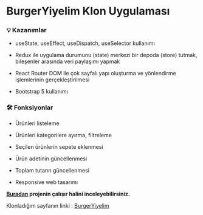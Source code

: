 # BurgerYiyelim Klon Uygulaması

### 💡 Kazanımlar

- useState, useEffect, useDispatch, useSelector kullanımı

- Redux ile uygulama durumunu (state) merkezi bir depoda (store) tutmak, bileşenler
  arasında veri paylaşımı yapmak

- React Router DOM ile çok sayfalı yapı oluşturma ve yönlendirme işlemlerinin
  gerçekleştirilmesi

- Bootstrap 5 kullanımı  

### 🛠️ Fonksiyonlar

- Ürünleri listeleme

- Ürünleri kategorilere ayırma, filtreleme

- Seçilen ürünlerin sepete eklenmesi

- Ürün adetinin güncellenmesi

- Toplam tutarın güncellenmesi

- Responsive web tasarımı

**[Buradan](https://cenkmerk.github.io/BurgerYiyelim-Klon-Uygulamasi/) projenin çalışır halini inceleyebilirsiniz.**

Klonladığım sayfanın linki : [BurgerYiyelim](https://www.burgeryiyelim.com)
